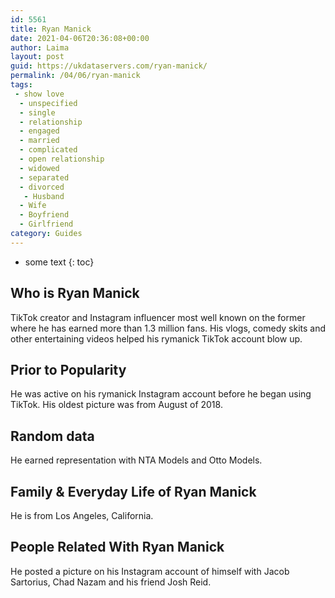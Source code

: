 ```yaml
---
id: 5561
title: Ryan Manick
date: 2021-04-06T20:36:08+00:00
author: Laima
layout: post
guid: https://ukdataservers.com/ryan-manick/
permalink: /04/06/ryan-manick
tags:
 - show love
  - unspecified
  - single
  - relationship
  - engaged
  - married
  - complicated
  - open relationship
  - widowed
  - separated
  - divorced
   - Husband
  - Wife
  - Boyfriend
  - Girlfriend
category: Guides
---
```


* some text
{: toc}


## Who is Ryan Manick
                  
                  
                  
TikTok creator and Instagram influencer most well known on the former where he has earned more than 1.3 million fans. His vlogs, comedy skits and other entertaining videos helped his rymanick TikTok account blow up. 
                  
              
            
              
            
                
                
                
## Prior to Popularity
                  
                  
                  
He was active on his rymanick Instagram account before he began using TikTok. His oldest picture was from August of 2018.
                  
              
            
              
            
                
                
                
## Random data
                  
                  
                  
He earned representation with NTA Models and Otto Models.
                  
              
            
              
            
                
                
                
## Family & Everyday Life of Ryan Manick
                  
                  
                  
He is from Los Angeles, California.
                  
              
            
              
            
                
                
                
## People Related With Ryan Manick
                  
                  
                  
He posted a picture on his Instagram account of himself with Jacob Sartorius, Chad Nazam and his friend Josh Reid.
                  
              
            
              
            
                
              
            
              
              
            
            
              
            
          
          
          